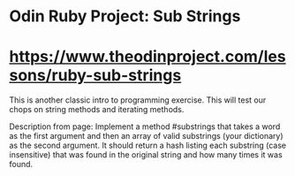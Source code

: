 # Odin Ruby Project: Sub Strings
# https://www.theodinproject.com/lessons/ruby-sub-strings

This is another classic intro to programming exercise. This will test our chops
on string methods and iterating methods.

Description from page: 
Implement a method #substrings that takes a word as the first argument and then an array of valid substrings (your dictionary) as the second argument. It should return a hash listing each substring (case insensitive) that was found in the original string and how many times it was found.

